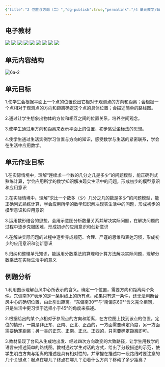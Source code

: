 ```yaml
---
{"title":"2 位置与方向（二）","dg-publish":true,"permalink":"/4 单元教学/6A 六上/2 位置与方向（二）/","dgPassFrontmatter":true,"noteIcon":""}
---
```



## 电子教材


<p class="grid-4">
	<img loading="lazy" decoding="async" src="https://book.pep.com.cn/1221001601141/files/mobile/24.jpg">
	<img loading="lazy" decoding="async" src="https://book.pep.com.cn/1221001601141/files/mobile/25.jpg">
	<img loading="lazy" decoding="async" src="https://book.pep.com.cn/1221001601141/files/mobile/26.jpg">
	<img loading="lazy" decoding="async" src="https://book.pep.com.cn/1221001601141/files/mobile/27.jpg">
	<img loading="lazy" decoding="async" src="https://book.pep.com.cn/1221001601141/files/mobile/28.jpg">
	<img loading="lazy" decoding="async" src="https://book.pep.com.cn/1221001601141/files/mobile/29.jpg">
	<img loading="lazy" decoding="async" src="https://book.pep.com.cn/1221001601141/files/mobile/30.jpg">
	<img loading="lazy" decoding="async" src="https://book.pep.com.cn/1221001601141/files/mobile/31.jpg">
	<img loading="lazy" decoding="async" src="https://book.pep.com.cn/1221001601141/files/mobile/32.jpg">
</p>

## 单元内容结构

![6a-2](https://r2.edui123.com/2023/05/6a-2.png)

## 单元目标

1.使学生会根据平面上一个点的位置说出它相对于观测点的方向和距离；会根据一个点相对于观测点的方向和距离确定这个点的具体位置；会描述简单的路线图。

2.通过让学生想象出物体的方位和相互之间的位置关系，培养空间观念。

3.使学生通过用方向和距离来表示平面上的位置，初步感受坐标法的思想。

4.使学生通过生活实例学习位置与方向的知识，感受数学与生活的紧密联系，学会在生活中应用数学。

## 单元作业目标

1.在实际情境中，理解“连续求一个数的几分之几是多少”的问题模型，能正确列式熟练计算，学会应用所学的数学知识解决现实生活中的问题，形成初步的模型意识和应用意识

2.在实际情境中，理解“求比一个数多（少）几分之几的数是多少”的问题模型，能正确列式熟练计算，学会应用所学的数学知识解决现实生活中的问题，形成初步的模型意识和应用意识

3.运用数形结合的思想，会用示意图分析数量关系并解决实际问题，在解决问题的过程中逐步克服困难，形成初步的应用意识和创新意识

4.在解决实际问题的过程中逐步养成规范、合理、严谨的思维和表达习惯，形成初步的应用意识和创新意识

5.归纳和整理单元知识，能运用分数乘法的算理和计算方法解决实际问题，理解分数乘法在实际生活中的意义

## 例题分析

1.利用图示理解台风中心所表示的含义。确定一个位置，需要方向和距离两个条件。东偏南30°表示的是一条射线上的所有点，如果只有这一条件，还无法判断台风中心的确切位置，由此引出距离。“东偏南30°”与“南偏东60°”含义完全相同，只是生活中更习惯于选择小于45°的角度来描述。

2.根据给出的某个点相对于参照点的方向和距离，在方位图上找到该点的位置。定位的情形，一类是非正东、正南、正北、正西的，一方面需要确定角度，另一方面需要确定距离；另一类的正东、正南、正北、正西的，只需要确定距离即可。

3.教材呈现了台风从生成地出发、经过四次方向改变的大致路径，让学生用数学的语言来描述简单的路线图。教材通过学生对话的方式，给出了分段描述的示范，使学生明白方向与距离的描述是具有相对性的，并掌握在描述每一段路线时要注意的几个关键点：起点在哪儿？终点在哪儿？沿着什么方向？移动了多少距离？
